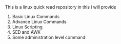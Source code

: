 This is a linux quick read repository in this i will provide 
1) Basic Linux Commands
2) Advance Linux Commands
3) Linux Scripting
4) SED and AWK
5) Some administration level command
